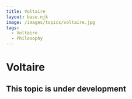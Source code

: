 ```yaml
---
title: Voltaire
layout: base.njk
image: /images/topics/voltaire.jpg
tags:
  - Voltaire
  - Philosophy
---
```


# Voltaire

## This topic is under development